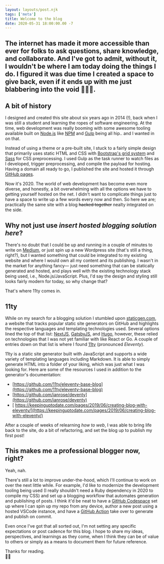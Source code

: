 ```yaml
---
layout: layouts/post.njk
tags: ['meta']
title: Welcome to the blog
date: 2020-05-31 18:00:00.00 -7
---
```

The internet has made it more accessible than ever for folks to ask questions, share knowledge, and collaborate. And I've got to admit, without it, I wouldn't be where I am today doing the things I do. I figured it was due time I created a space to give back, even if it ends up with me just blabbering into the void 🤷🏼‍♂️.
---

## A bit of history
I designed and created this site about six years ago in 2014 (!), back when I was still a student and learning the ropes of software engineering. At the time, web development was really booming with some awesome tooling available built on [Node.js](https://nodejs.org/) like [NPM](https://www.npmjs.com/) and [Gulp](https://gulpjs.com/) being all hip.. and I wanted in on that. 

Instead of using a theme or a pre-built site, I stuck to a fairly simple design that primarily uses static HTML and CSS with [Bootstrap's grid system](https://getbootstrap.com/docs/4.5/layout/grid/) and [Sass](https://sass-lang.com/) for CSS preprocessing. I used Gulp as the task runner to watch files as I developed, trigger preprocessing, and compile the payload for hosting. Having a domain all ready to go, I published the site and hosted it through [GitHub pages](https://pages.github.com/).

Now it's 2020. The world of web development has become even more diverse, and honestly, a bit overwhelming with all the options we have to getting yourself hosted on the net. I didn't want to complicate things just to have a space to write up a few words every now and then. So here we are; practically the same site with a blog ~~hacked together~~ nealty integrated on the side.


## Why not just use *insert hosted blogging solution here*?

There's no doubt that I could be up and running in a couple of minutes to write on [Medium](https://medium.com/), or just spin up a new Wordpress site (that's still a thing, right?), but I wanted something that could be integrated to my existing website and where I would own all my content and its publishing. I wasn't in the market for anything fancy— just need something that can be statically generated and hosted, and plays well with the existing technology stack being used, i.e., Node.js/JavaScript. Plus, I'd say the design and styling still looks fairly modern for today, so why change that?

That's where 11ty comes in.


## 11ty

While on my search for a blogging solution I stumbled upon [staticgen.com](https://www.staticgen.com/), a website that tracks popular static site generators on GitHub and highlights the respective languages and templating technologies used. Several options lined the top of that list: [NextJS](https://nextjs.org/), [GatsbyJS](https://www.gatsbyjs.org/), and [Hugo](https://gohugo.io/), however, these relied on technologies that I was not yet familiar with like React or Go. A couple of entries down on that list is where I found [11ty](https://www.11ty.dev/) (pronounced *Eleventy*).

11ty is a static site generator built with JavaScript and supports a wide variety of templating languages including Markdown. It is able to simply generate HTML into a folder of your liking, which was just what I was looking for. Here are some of the resources I used in addition to the generator's documentation: 

* [https://github.com/11ty/eleventy-base-blog](https://github.com/11ty/eleventy-base-blog)
* [https://github.com/ianrose/deventy](https://github.com/ianrose/deventy)
* [ https://keepinguptodate.com/pages/2019/06/creating-blog-with-eleventy/](https://keepinguptodate.com/pages/2019/06/creating-blog-with-eleventy/)

After a couple of weeks of relearning *how to web*, I was able to bring life back to the site, do a bit of refactoring, and set the blog up to publish my first post! 


## This makes me a professional blogger now, right? 

Yeah, nah. 

There's still a lot to improve under-the-hood, which I'll continue to work on over the next little while. For example, I'd like to modernize the development tooling being used (I really shouldn't need a Ruby dependency in 2020 to compile my CSS) and set up a blogging workflow that automates generation and publishing of posts. I think it'd be neat to have a [GitHub Codespace](https://github.com/features/codespaces/) set up where I can spin up my repo from any device, author a new post using a hosted VSCode instance, and have a [GitHub Action](https://github.com/features/actions) take over to generate and publish on commit. 

Even once I've got that all sorted out, I'm not setting any specific expectations or post cadence for this blog. I hope to share my ideas, perspectives, and learnings as they come, when I think they can be of value to others or simply as a means to document them for future reference.

Thanks for reading. <br>✌🏼